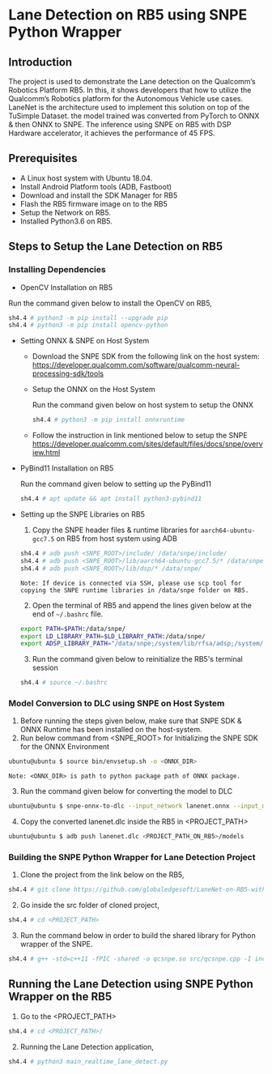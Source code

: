 # Lane Detection on RB5 using SNPE Python Wrapper
## Introduction
The project is used to demonstrate the Lane detection on the Qualcomm’s Robotics Platform RB5. In this, it shows developers that how to utilize the Qualcomm’s Robotics platform for the Autonomous Vehicle use cases. LaneNet is the architecture used to implement this solution on top of the TuSimple Dataset. the model trained was converted from PyTorch to ONNX & then ONNX to SNPE. The inference using SNPE on RB5 with DSP Hardware accelerator, it achieves the performance of 45 FPS.


## Prerequisites 
- A Linux host system with Ubuntu 18.04.
- Install Android Platform tools (ADB, Fastboot) 
- Download and install the SDK Manager for RB5
- Flash the RB5 firmware image on to the RB5
- Setup the Network on RB5.
- Installed Python3.6 on RB5.



## Steps to Setup the Lane Detection on RB5
### Installing Dependencies
- OpenCV Installation on RB5

Run the command given below to install the OpenCV on RB5,

```sh
sh4.4 # python3 -m pip install --upgrade pip
sh4.4 # python3 -m pip install opencv-python 
```

- Setting ONNX & SNPE on Host System
  - Download the SNPE SDK from the following link on the host system: https://developer.qualcomm.com/software/qualcomm-neural-processing-sdk/tools

  - Setup the ONNX on the Host System

    Run the command given below on host system to setup the ONNX
    ```sh
    sh4.4 # python3 -m pip install onnxruntime
    ```
  - Follow the instruction in link mentioned below to setup the SNPE
https://developer.qualcomm.com/sites/default/files/docs/snpe/overview.html

- PyBind11 Installation on RB5 

  Run the command given below to setting up the PyBind11
  ```sh
  sh4.4 # apt update && apt install python3-pybind11
  ```

- Setting up the SNPE Libraries on RB5
  1. Copy the SNPE header files & runtime libraries for `aarch64-ubuntu-gcc7.5` on RB5 from host system using ADB
  ```sh
  sh4.4 # adb push <SNPE_ROOT>/include/ /data/snpe/include/
  sh4.4 # adb push <SNPE_ROOT>/lib/aarch64-ubuntu-gcc7.5/* /data/snpe/
  sh4.4 # adb push <SNPE_ROOT>/lib/dsp/* /data/snpe/
  ```
  `Note: If device is connected via SSH, please use scp tool for copying the SNPE runtime libraries in /data/snpe folder on RB5.`

  2.	Open the terminal of RB5 and append the lines given below at the end of `~/.bashrc` file.
  ```sh
  export PATH=$PATH:/data/snpe/
  export LD_LIBRARY_PATH=$LD_LIBRARY_PATH:/data/snpe/
  export ADSP_LIBRARY_PATH="/data/snpe;/system/lib/rfsa/adsp;/system/vendor/lib/rfsa/adsp;/dsp"
  ```

  3.	Run the command given below to reinitialize the RB5's terminal session
  ```sh
  sh4.4 # source ~/.bashrc
  ```


### Model Conversion to DLC using SNPE on Host System
1.	Before running the steps given below, make sure that SNPE SDK & ONNX Runtime has been installed on the host-system.
2.	Run below command from <SNPE_ROOT> for Initializing the SNPE SDK for the ONNX Environment
```sh
ubuntu@ubuntu $ source bin/envsetup.sh -o <ONNX_DIR>
```
`Note: <ONNX_DIR> is path to python package path of ONNX package.`

3.	Run the command given below for converting the model to DLC
```sh
ubuntu@ubuntu $ snpe-onnx-to-dlc --input_network lanenet.onnx --input_dim input.1 1,3,288,800 –output_path lanenet.dlc
```
4.	Copy the converted lanenet.dlc inside the RB5 in <PROJECT_PATH>
```sh
ubuntu@ubuntu $ adb push lanenet.dlc <PROJECT_PATH_ON_RB5>/models
```

### Building the SNPE Python Wrapper for Lane Detection Project
1.	Clone the project from the link below on the RB5,
```sh
sh4.4 # git clone https://github.com/globaledgesoft/LaneNet-on-RB5-with-SNPE-Python-Wrapper.git
```

2.	Go inside the src folder of cloned project,
```sh
sh4.4 # cd <PROJECT_PATH>
```

3.	Run the command below  in order to build the shared library for Python wrapper of the SNPE.
```sh
sh4.4 # g++ -std=c++11 -fPIC -shared -o qcsnpe.so src/qcsnpe.cpp -I include/ -I /data/snpe/include/zdl/ -I /usr/include/python3.6m/ -I /usr/local/lib/python3.6/dist-packages/pybind11/include -L /data/snpe/ -lSNPE `pkg-config --cflags --libs opencv`
```

## Running the Lane Detection using SNPE Python Wrapper on the RB5
1.	Go to the <PROJECT_PATH>
```sh
sh4.4 # cd <PROJECT_PATH>/
```

2.	Running the Lane Detection application,
```sh
sh4.4 # python3 main_realtime_lane_detect.py
```
